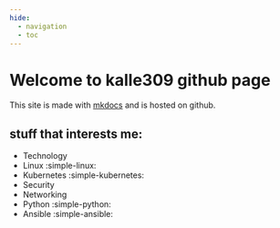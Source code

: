 ```yaml
---
hide:
  - navigation
  - toc
---
```


# Welcome to kalle309 github page

This site is made with [mkdocs](https://www.mkdocs.org) and is hosted on github.

## stuff that interests me:

* Technology
* Linux :simple-linux:
* Kubernetes :simple-kubernetes:
* Security
* Networking
* Python :simple-python:
* Ansible :simple-ansible:

